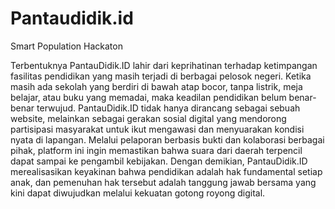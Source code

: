 # Pantaudidik.id
Smart Population Hackaton

Terbentuknya PantauDidik.ID lahir dari keprihatinan terhadap ketimpangan fasilitas pendidikan yang masih terjadi di berbagai pelosok negeri. Ketika masih ada sekolah yang berdiri di bawah atap bocor, tanpa listrik, meja belajar, atau buku yang memadai, maka keadilan pendidikan belum benar-benar terwujud. PantauDidik.ID tidak hanya dirancang sebagai sebuah website, melainkan sebagai gerakan sosial digital yang mendorong partisipasi masyarakat untuk ikut mengawasi dan menyuarakan kondisi nyata di lapangan. Melalui pelaporan berbasis bukti dan kolaborasi berbagai pihak, platform ini ingin memastikan bahwa suara dari daerah terpencil dapat sampai ke pengambil kebijakan. Dengan demikian, PantauDidik.ID merealisasikan keyakinan bahwa pendidikan adalah hak fundamental setiap anak, dan pemenuhan hak tersebut adalah tanggung jawab bersama yang kini dapat diwujudkan melalui kekuatan gotong royong digital.



